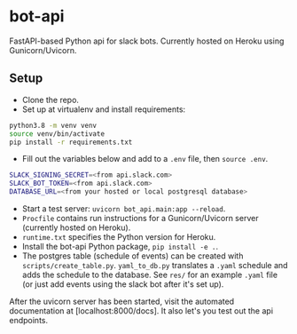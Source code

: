 # bot-api
FastAPI-based Python api for slack bots. Currently hosted on Heroku using Gunicorn/Uvicorn.

## Setup
- Clone the repo.
- Set up at virtualenv and install requirements:
```bash
python3.8 -m venv venv
source venv/bin/activate
pip install -r requirements.txt
```
- Fill out the variables below and add to a `.env` file, then `source .env`.
```bash
SLACK_SIGNING_SECRET=<from api.slack.com>
SLACK_BOT_TOKEN=<from api.slack.com>
DATABASE_URL=<from your hosted or local postgresql database>
```
- Start a test server: `uvicorn bot_api.main:app --reload`.
- `Procfile` contains run instructions for a Gunicorn/Uvicorn server 
(currently hosted on Heroku).
- `runtime.txt` specifies the Python version for Heroku.
- Install the bot-api Python package, `pip install -e .`.
- The postgres table (schedule of events) can be created with 
`scripts/create_table.py`. `yaml_to_db.py` translates a `.yaml` schedule 
and adds the schedule to the database. 
See `res/` for an example `.yaml` file 
(or just add events using the slack bot after it's set up).

After the uvicorn server has been started, visit the automated documentation at [localhost:8000/docs].
It also let's you test out the api endpoints.
